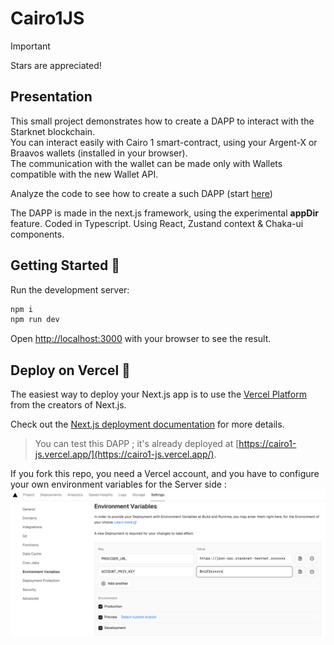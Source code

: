# Cairo1JS

> [!IMPORTANT]
> Stars are appreciated!

## Presentation

This small project demonstrates how to create a DAPP to interact with the Starknet blockchain.  
You can interact easily with Cairo 1 smart-contract, using your Argent-X or Braavos wallets (installed in your browser).  
The communication with the wallet can be made only with Wallets compatible with the new Wallet API.

Analyze the code to see how to create a such DAPP (start [here](src/app/page.tsx))  

The DAPP is made in the next.js framework, using the experimental **appDir** feature. Coded in Typescript. Using React, Zustand context & Chaka-ui components.

## Getting Started 🚀

Run the development server:

```bash
npm i
npm run dev
```

Open [http://localhost:3000](http://localhost:3000) with your browser to see the result.  

## Deploy on Vercel 🎊

The easiest way to deploy your Next.js app is to use the [Vercel Platform](https://vercel.com/new?utm_medium=default-template&filter=next.js&utm_source=create-next-app&utm_campaign=create-next-app-readme) from the creators of Next.js.

Check out the [Next.js deployment documentation](https://nextjs.org/docs/deployment) for more details.

> You can test this DAPP ; it's already deployed at [https://cairo1-js.vercel.app/](https://cairo1-js.vercel.app/).

If you fork this repo, you need a Vercel account, and you have to configure your own environment variables for the Server side :  
![](./Images/vercelEnv.png)
